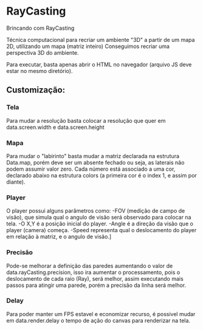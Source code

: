 # RayCasting
Brincando com RayCasting

Técnica computacional para recriar um ambiente "3D" a partir de um mapa 2D, utilizando um mapa (matriz inteiro)
Conseguimos recriar uma perspectiva 3D do ambiente.

Para executar, basta apenas abrir o HTML no navegador (arquivo JS deve estar no mesmo diretório).

## Customização:

### Tela
Para mudar a resolução basta colocar a resolução que quer em data.screen.width e data.screen.height

### Mapa
Para mudar o "labirinto" basta mudar a matriz declarada na estrutura Data.map, porém deve ser um absente fechado
ou seja, as laterais não podem assumir valor zero. Cada número está associado a uma cor, declarado abaixo na estrutura
colors (a primeira cor é o index 1, e assim por diante).

### Player
O player possui alguns parâmetros como:
-FOV (medição de campo de visão), que simula qual o angulo de visão será observado para colocar na tela.
-O X,Y é a posição inicial do player.
-Angle é a direção da visão que o player (camera) começa.
-Speed representa qual o deslocamento do player em relação à matriz, e o angulo de visão.]

### Precisão
Pode-se melhorar a definição das paredes aumentando o valor de data.rayCasting.precision, isso ira
aumentar o processamento, pois o deslocamento de cada raio (Ray), será melhor, assim executando mais passos para
atingir uma parede, porém a precisão da linha será melhor.

### Delay
Para poder manter um FPS estavel e economizar recurso, é possivel mudar em data.render.delay o tempo de ação do
canvas para renderizar na tela.
